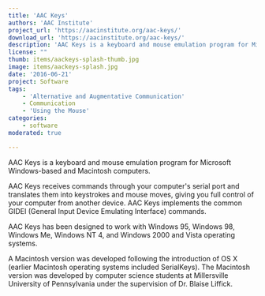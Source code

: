 ```yaml
---
title: 'AAC Keys'
authors: 'AAC Institute'
project_url: 'https://aacinstitute.org/aac-keys/'
download_url: 'https://aacinstitute.org/aac-keys/'
description: 'AAC Keys is a keyboard and mouse emulation program for Microsoft Windows-based and Macintosh computers. '
license: ""
thumb: items/aackeys-splash-thumb.jpg
image: items/aackeys-splash.jpg
date: '2016-06-21'
project: Software
tags:
    - 'Alternative and Augmentative Communication'
    - Communication
    - 'Using the Mouse'
categories:
    - software
moderated: true

---
```

AAC Keys is a keyboard and mouse emulation program for Microsoft Windows-based and Macintosh computers.

AAC Keys receives commands through your computer's serial port and translates them into keystrokes and mouse moves, giving you full control of your computer from another device. AAC Keys implements the common GIDEI (General Input Device Emulating Interface) commands.

AAC Keys has been designed to work with Windows 95, Windows 98, Windows Me, Windows NT 4, and Windows 2000 and Vista operating systems.

A Macintosh version was developed following the introduction of OS X (earlier Macintosh operating systems included SerialKeys). The Macintosh version was developed by computer science students at Millersville University of Pennsylvania under the supervision of Dr. Blaise Liffick</a>.